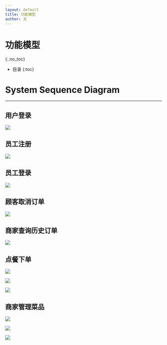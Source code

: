```yaml
---
layout: default
title: 功能模型
author: 戈
---
```


# 功能模型
{:.no_toc}

* 目录
{:toc}

# System Sequence Diagram
---

## 用户登录

![][1]

## 员工注册

![][2]

## 员工登录

![][3]

## 顾客取消订单

![][4]


## 商家查询历史订单

![][5]

## 点餐下单

![][6]

![][7]

![][8]

## 商家管理菜品

![][9]

![][10]

![][11]


[1]:https://raw.githubusercontent.com/sysu-gogo/sysu-gogo-food-docs/gh-pages/images/sys-sequence-diagram/user_login.png

[2]:https://raw.githubusercontent.com/sysu-gogo/sysu-gogo-food-docs/gh-pages/images/sys-sequence-diagram/staff_register.png

[3]:https://raw.githubusercontent.com/sysu-gogo/sysu-gogo-food-docs/gh-pages/images/sys-sequence-diagram/staff_login.png

[4]:https://raw.githubusercontent.com/sysu-gogo/sysu-gogo-food-docs/gh-pages/images/sys-sequence-diagram/consumer_cancel_order.png

[5]:https://raw.githubusercontent.com/sysu-gogo/sysu-gogo-food-docs/gh-pages/images/sys-sequence-diagram/admin_query_order.png

[6]:https://raw.githubusercontent.com/sysu-gogo/sysu-gogo-food-docs/gh-pages/images/sys-sequence-diagram/order.png

[7]:https://raw.githubusercontent.com/sysu-gogo/sysu-gogo-food-docs/gh-pages/images/sys-sequence-diagram/accept_order.png

[8]:https://raw.githubusercontent.com/sysu-gogo/sysu-gogo-food-docs/gh-pages/images/sys-sequence-diagram/refuse_order.png

[9]:https://raw.githubusercontent.com/sysu-gogo/sysu-gogo-food-docs/gh-pages/images/sys-sequence-diagram/admin_add_dishes.png

[10]:https://raw.githubusercontent.com/sysu-gogo/sysu-gogo-food-docs/gh-pages/images/sys-sequence-diagram/admin_delete_dishes.png

[11]:https://raw.githubusercontent.com/sysu-gogo/sysu-gogo-food-docs/gh-pages/images/sys-sequence-diagram/admin_modify_dishes.png
